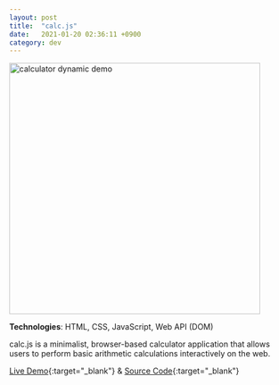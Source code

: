 ```yaml
---
layout: post
title:  "calc.js"
date:   2021-01-20 02:36:11 +0900
category: dev
---
```

<a href="https://jinyoungch0i.github.io/calc.js/">
    <img src="{{site.base_url}}/dev/assets/images/calc.gif" alt='calculator dynamic demo' height="450">
</a>

**Technologies**: HTML, CSS, JavaScript, Web API (DOM)

calc.js is a minimalist, browser-based calculator application that allows users to perform basic arithmetic calculations interactively on the web.

[Live Demo](https://jinyoungch0i.github.io/calc.js/){:target="_blank"} & [Source Code](https://github.com/jinyoungch0i/calc.js){:target="_blank"}
